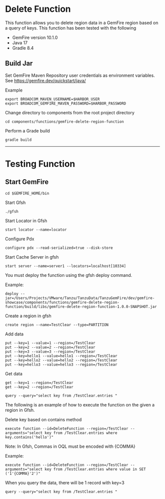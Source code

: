# Delete Function


This function allows you to delete region data in a GemFire region based on a query of keys.
This function has been tested with the following

- GemFire version 10.1.0 
- Java 17
- Gradle 8.4

## Build Jar

Set GemFire Maven Repository user credentials as environment variables.
See https://gemfire.dev/quickstart/java/

Example

```shell
export BROADCOM_MAVEN_USERNAME=$HARBOR_USER
export BROADCOM_GEMFIRE_MAVEN_PASSWORD=$HARBOR_PASSWORD
```

Change directory to components from the root project directory

```shell
cd components/functions/gemfire-delete-region-function
```

Perform a Grade build

```shell
gradle build 
```

-------------------
# Testing Function

## Start GemFire

```shell
cd $GEMFIRE_HOME/bin
```

Start Gfsh

```shell
./gfsh
```

Start Locator in Gfsh
```shell
start locator --name=locator
```

Configure Pdx
```shell
configure pdx --read-serialized=true --disk-store
```

Start Cache Server in gfsh
```shell
start server --name=server1 --locators=localhost[10334]
```

You must deploy the function using the gfsh deploy command.

Example:

```shell
deploy --jar=/Users/Projects/VMware/Tanzu/TanzuData/TanzuGemFire/dev/gemfire-showcase/components/functions/gemfire-delete-region-function/build/libs/gemfire-delete-region-function-1.0.0-SNAPSHOT.jar
```

Create a region in gfsh

```shell
create region --name=TestClear --type=PARTITION
```

Add data

```shell
put --key=1 --value=1 --region=/TestClear
put --key=2 --value=2 --region=/TestClear
put --key=3 --value=3 --region=/TestClear
put --key=hello1 --value=hello1 --region=/TestClear
put --key=hello2 --value=hello2 --region=/TestClear
put --key=hello3 --value=hello3 --region=/TestClear
```

Get data 
```shell
get --key=1 --region=/TestClear
get --key=2 --region=/TestClear
```

```shell
query --query="select key from /TestClear.entries "
```


The following is an example of how to execute the function on the given a region in Gfsh.

Delete key based on contains method
```shell
execute function --id=DeleteFunction --region=/TestClear --arguments="select key from /TestClear.entries where key.contains('hello')"
```


Note: In Gfsh, Commas in OQL must be encoded with {COMMA}

Example:
```shell
execute function --id=DeleteFunction --region=/TestClear --arguments="select key from /TestClear.entries where value in SET ('1'{COMMA}'2')"
```

When you query the data, there will be 1 record with key=3

```shell
query --query="select key from /TestClear.entries "
```
